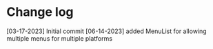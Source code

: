 #  Change log

[03-17-2023] Initial commit
[06-14-2023] added MenuList for allowing multiple menus for multiple platforms
